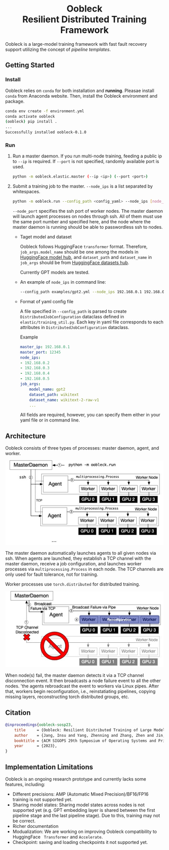 <h1 align="center">Oobleck<br>
Resilient Distributed Training Framework</h1>

Oobleck is a large-model training framework with fast fault recovery support utilizing the concept of *pipeline templates*.

## Getting Started

### Install

Oobleck relies on `conda` for both installation and **running**. Pleasae install `conda` from Anaconda website. Then, install the Oobleck environment and package.

```bash
conda env create -f environment.yml
conda activate oobleck
(oobleck) pip install .
...
Successfully installed oobleck-0.1.0
```

### Run

1. Run a master daemon. If you run multi-node training, feeding a public ip to `--ip` is required. If `--port` is not specified, randomly available port is used.
    ```bash
    python -m oobleck.elastic.master (--ip <ip>) (--port <port>)
    ```

2. Submit a training job to the master. `--node_ips` is a list separated by whitespaces.

    ```bash
    python -m oobleck.run --config_path <config_yaml> --node_ips [node_ips] (--node_port <node_port>) --master_ip <master_ip> --master_port <master_port>
    ```

    `--node_port` specifies the ssh port of worker nodes. The master daemon will launch agent processes on nodes through ssh. All of them must use the same port number and specified here, and the node where the master daemon is running should be able to passwordless ssh to nodes.

    - Taget model and dataset

        Oobleck follows HuggingFace `transformer` format. Therefore, `job_args.model_name` should be one among the models in [HuggingFace model hub](https://huggingface.co/models), and `dataset_path` and `dataset_name` in `job_args` should be from [HuggingFace datasets hub](https://huggingface.co/datasets).

        Currently GPT models are tested.

    - An example of `node_ips` in command line:
        ```bash
        --config_path examples/gpt2.yml --node_ips 192.168.0.1 192.168.0.2 192.168.0.3 192.168.0.4 --master_ip ...
        ```

    - Format of yaml config file
    
        A file specified in `--config_path` is parsed to create `DistributedJobConfiguration` dataclass defined in `elastic/training_util.py`.
        Each key in yaml file corresponds to each attributes in `DistributedJobConfiguration` dataclass.

        Example
        ```yaml
        master_ip: 192.168.0.1
        master_port: 12345
        node_ips:
        - 192.168.0.2
        - 192.168.0.3
        - 192.168.0.4
        - 192.168.0.5
        job_args:
            model_name: gpt2
            dataset_path: wikitext
            dataset_name: wikitext-2-raw-v1
            ...
        ```
        All fields are required, however, you can specify them either in your yaml file or in command line.


## Architecture

Oobleck consists of three types of processes: master daemon, agent, and worker.

![oobleck_architecture_initial](docs/assets/img/oobleck_architecture1.jpg)

The master daemon automatically launches agents to all given nodes via ssh.
When agents are launched, they establish a TCP channel with the master daemon, receive a job configuration, and launches worker processes via `multiprocessing.Process` in each node. The TCP channels are only used for fault tolerance, not for training.

Worker processes use `torch.distributed` for distributed training.

![oobleck_architecture_initial](docs/assets/img/oobleck_architecture2.jpg)

When node(s) fail, the master daemon detects it via a TCP channel disconnection event. It then broadcasts a node failure event to all the other nodes.
'the agents rebroadcast the event to workers via Linux pipes. After that, workers begin reconfiguration, i.e., reinstatiating pipelines, copying missing layers, reconstructing torch distributed groups, etc.
## Citation

```bibtex
@inproceedings{oobleck-sosp23,
    title     = {Oobleck: Resilient Distributed Training of Large Models Using Pipeline Templates},
    author    = {Jang, Insu and Yang, Zhenning and Zhang, Zhen and Jin, Xin and Chowdhury, Mosharaf},
    booktitle = {ACM SIGOPS 29th Symposium of Operating Systems and Principles (SOSP '23)},
    year      = {2023},
}
```

## Implementation Limitations
Oobleck is an ongoing research prototype and currently lacks some features, including:

- Different precisions: AMP (Automatic Mixed Precision)/BF16/FP16 training is not supported yet.
- Sharing model states: Sharing model states across nodes is not supported yet (e.g. GPT embedding layer is shared between the first pipeline stage and the last pipeline stage). Due to this, training may not be correct.
- Richer documentation
- Modualization: We are working on improving Oobleck compatibility to HuggingFace `
Transformer` and `Accelerate`.
- Checkpoint: saving and loading checkpoints it not supported yet.